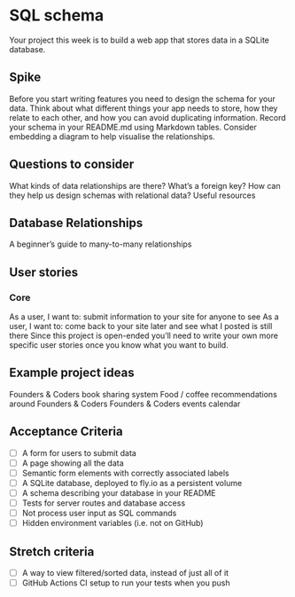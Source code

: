 # SQL schema

Your project this week is to build a web app that stores data in a SQLite database.
## Spike 
Before you start writing features you need to design the schema for your data. Think about what different things your app needs to store, how they relate to each other, and how you can avoid duplicating information. Record your schema in your README.md using Markdown tables. Consider embedding a diagram to help visualise the relationships.
## Questions to consider 
What kinds of data relationships are there?
What’s a foreign key? How can they help us design schemas with relational data?
Useful resources 
## Database Relationships
A beginner’s guide to many-to-many relationships
## User stories 
### Core 
As a user, I want to: submit information to your site for anyone to see
As a user, I want to: come back to your site later and see what I posted is still there
Since this project is open-ended you’ll need to write your own more specific user stories once you know what you want to build.
## Example project ideas 
Founders & Coders book sharing system
Food / coffee recommendations around Founders & Coders
Founders & Coders events calendar
## Acceptance Criteria 
- [ ] A form for users to submit data
- [ ] A page showing all the data
- [ ] Semantic form elements with correctly associated labels
- [ ] A SQLite database, deployed to fly.io as a persistent volume
- [ ] A schema describing your database in your README
- [ ] Tests for server routes and database access
- [ ] Not process user input as SQL commands
- [ ] Hidden environment variables (i.e. not on GitHub)
## Stretch criteria 
- [ ] A way to view filtered/sorted data, instead of just all of it
- [ ] GitHub Actions CI setup to run your tests when you push
